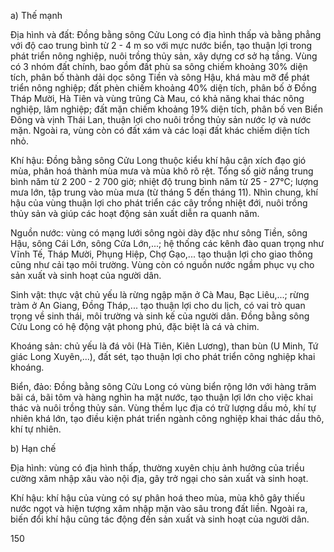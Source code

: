 a) Thế mạnh

Địa hình và đất: Đồng bằng sông Cửu Long có địa hình thấp và bằng phẳng với độ cao trung bình từ 2 - 4 m so với mực nước biển, tạo thuận lợi trong phát triển nông nghiệp, nuôi trồng thủy sản, xây dựng cơ sở hạ tầng. Vùng có 3 nhóm đất chính, bao gồm đất phù sa sông chiếm khoảng 30% diện tích, phân bố thành dải dọc sông Tiền và sông Hậu, khá màu mỡ để phát triển nông nghiệp; đất phèn chiếm khoảng 40% diện tích, phân bố ở Đồng Tháp Mười, Hà Tiên và vùng trũng Cà Mau, có khả năng khai thác nông nghiệp, lâm nghiệp; đất mặn chiếm khoảng 19% diện tích, phân bố ven Biển Đông và vịnh Thái Lan, thuận lợi cho nuôi trồng thủy sản nước lợ và nước mặn. Ngoài ra, vùng còn có đất xám và các loại đất khác chiếm diện tích nhỏ.

Khí hậu: Đồng bằng sông Cửu Long thuộc kiểu khí hậu cận xích đạo gió mùa, phân hoá thành mùa mưa và mùa khô rõ rệt. Tổng số giờ nắng trung bình năm từ 2 200 - 2 700 giờ; nhiệt độ trung bình năm từ 25 - 27°C; lượng mưa lớn, tập trung vào mùa mưa (từ tháng 5 đến tháng 11). Nhìn chung, khí hậu của vùng thuận lợi cho phát triển các cây trồng nhiệt đới, nuôi trồng thủy sản và giúp các hoạt động sản xuất diễn ra quanh năm.

Nguồn nước: vùng có mạng lưới sông ngòi dày đặc như sông Tiền, sông Hậu, sông Cái Lớn, sông Cửa Lớn,...; hệ thống các kênh đào quan trọng như Vĩnh Tế, Tháp Mười, Phụng Hiệp, Chợ Gạo,... tạo thuận lợi cho giao thông cũng như cải tạo môi trường. Vùng còn có nguồn nước ngầm phục vụ cho sản xuất và sinh hoạt của người dân.

Sinh vật: thực vật chủ yếu là rừng ngập mặn ở Cà Mau, Bạc Liêu,...; rừng tràm ở An Giang, Đồng Tháp,... tạo thuận lợi cho du lịch, có vai trò quan trọng về sinh thái, môi trường và sinh kế của người dân. Đồng bằng sông Cửu Long có hệ động vật phong phú, đặc biệt là cá và chim.

Khoáng sản: chủ yếu là đá vôi (Hà Tiên, Kiên Lương), than bùn (U Minh, Tứ giác Long Xuyên,...), đất sét, tạo thuận lợi cho phát triển công nghiệp khai khoáng.

Biển, đảo: Đồng bằng sông Cửu Long có vùng biển rộng lớn với hàng trăm bãi cá, bãi tôm và hàng nghìn ha mặt nước, tạo thuận lợi lớn cho việc khai thác và nuôi trồng thủy sản. Vùng thềm lục địa có trữ lượng dầu mỏ, khí tự nhiên khá lớn, tạo điều kiện phát triển ngành công nghiệp khai thác dầu thô, khí tự nhiên.

b) Hạn chế

Địa hình: vùng có địa hình thấp, thường xuyên chịu ảnh hưởng của triều cường xâm nhập xâu vào nội địa, gây trở ngại cho sản xuất và sinh hoạt.

Khí hậu: khí hậu của vùng có sự phân hoá theo mùa, mùa khô gây thiếu nước ngọt và hiện tượng xâm nhập mặn vào sâu trong đất liền. Ngoài ra, biến đổi khí hậu cũng tác động đến sản xuất và sinh hoạt của người dân.

150